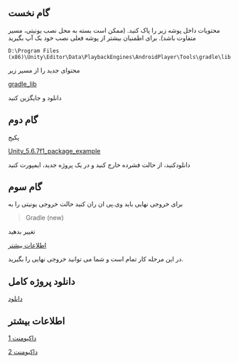 ## گام نخست
 محتویات داخل پوشه زیر را پاک کنید. (ممکن است بسته به محل نصب یونیتی، مسیر متفاوت باشد). برای اطمنیان بیشتر از پوشه فعلی نصب خود بک آپ بگیرید
 
    D:\Program Files (x86)\Unity\Editor\Data\PlaybackEngines\AndroidPlayer\Tools\gradle\lib

 محتوای جدید را از مسیر زیر  
 
  [gradle_lib](https://github.com/cheshmak/UNITY/tree/main/1.4.5/exmples/Unity%205.6.7f1/gradle_lib)
 
دانلود و جایگزین کنید


## گام دوم
 پکیج

[Unity_5.6.7f1_package_example](https://github.com/cheshmak/UNITY/blob/main/1.4.5/exmples/Unity%205.6.7f1/method%201/Unity_5.6.7f1_package_example.zip)

دانلودکنید، از حالت فشرده خارج کنید و در یک پروژه جدید، ایمپورت کنید

## گام سوم
برای خروجی نهایی باید وی.پی ان ران کنید
حالت خروجی یونیتی را به

> Gradle (new)

تغییر بدهید

[اطلاعات بیشتر](https://docs.unity3d.com/560/Documentation/Manual/android-gradle-overview.html)

در این مرحله کار تمام است و شما می توانید خروجی نهایی را بگیرید. 

## دانلود پروژه کامل

[دانلود](https://github.com/cheshmak/UNITY/blob/main/1.4.5/exmples/Unity%205.6.7f1/method%201/unity_5.6_full_project_example.rar)

## اطلاعات بیشتر

[داکیومنت 1](https://www.cheshmak.me/docs/unity/)

[داکیومنت 2](https://www.cheshmak.me/docs/%DB%8C%D9%88%D9%86%DB%8C%D8%AA%DB%8C/)

